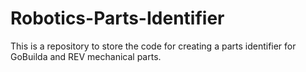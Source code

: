 # Robotics-Parts-Identifier
This is a repository to store the code for creating a parts identifier for GoBuilda and REV mechanical parts.
